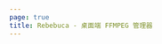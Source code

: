 ```yaml
---
page: true
title: Rebebuca - 桌面端 FFMPEG 管理器
---
```


<script setup>
import Home from '/@theme/components/Rebebuca.vue'
</script>

<Home />
